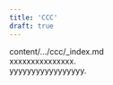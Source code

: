 ```yaml
---
title: 'CCC'
draft: true
---
```


content/.../ccc/_index.md  
xxxxxxxxxxxxxxx.  
yyyyyyyyyyyyyyyyy.
